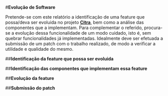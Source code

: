 #**Evolução de Software**

Pretende-se com este relatório a identificação de uma feature que possa/deva ser evoluida no projeto  **[Citra](http://citra-emu.org/)**, bem como a análise das componentes que a implementam. Para complementar o referido, procura-se a evolução dessa funcionalidade de um modo cuidado, isto é, sem quebrar funcionalidades já implementadas. Idealmente deve ser efetuada a submissão de um patch com o trabalho realizado, de modo a verificar a utilidade e qualidade do mesmo.

##**Identificação da feature que possa ser evoluida**

##**Identificação das componentes que implementam essa feature**

##**Evolução da feature**

##**Submissão do patch**
